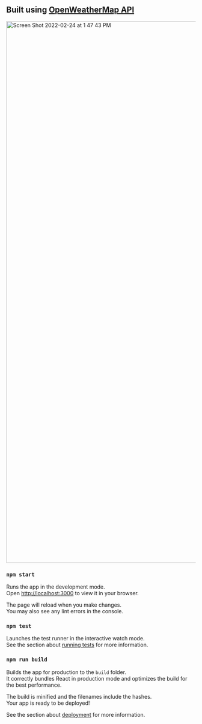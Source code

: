 ## Built using [OpenWeatherMap API](https://openweathermap.org/)
<!-- Following [Code Commerce's](https://www.youtube.com/watch?v=UjeXpct3p7M) video -->


<img width="1440" alt="Screen Shot 2022-02-24 at 1 47 43 PM" src="https://user-images.githubusercontent.com/53208269/155613258-883a33bd-0bd8-4b04-929c-8e86ee31c505.png">









### `npm start`

Runs the app in the development mode.\
Open [http://localhost:3000](http://localhost:3000) to view it in your browser.

The page will reload when you make changes.\
You may also see any lint errors in the console.

### `npm test`

Launches the test runner in the interactive watch mode.\
See the section about [running tests](https://facebook.github.io/create-react-app/docs/running-tests) for more information.

### `npm run build`

Builds the app for production to the `build` folder.\
It correctly bundles React in production mode and optimizes the build for the best performance.

The build is minified and the filenames include the hashes.\
Your app is ready to be deployed!

See the section about [deployment](https://facebook.github.io/create-react-app/docs/deployment) for more information.



